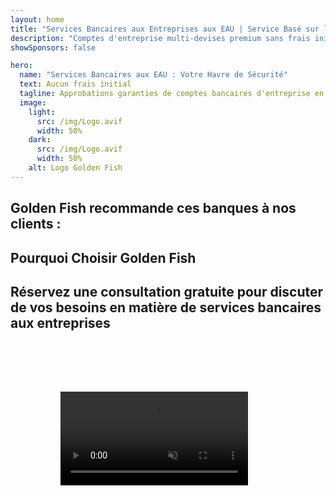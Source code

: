 ```yaml
---
layout: home
title: "Services Bancaires aux Entreprises aux EAU | Service Basé sur les Honoraires de Succès"
description: "Comptes d'entreprise multi-devises premium sans frais initiaux - paiement uniquement après approbation. Gestion complète des demandes avec un taux de réussite de 98%. Ouverture de compte garantie."
showSponsors: false

hero:
  name: "Services Bancaires aux EAU : Votre Havre de Sécurité"
  text: Aucun frais initial
  tagline: Approbations garanties de comptes bancaires d'entreprise en 2025. <span class="hl">Aucun frais initial</span> - paiement uniquement après approbation. Taux de réussite de 90%.
  image:
    light:
      src: /img/Logo.avif
      width: 50%
    dark:
      src: /img/Logo.avif
      width: 50%
    alt: Logo Golden Fish
---
```


<FeatureCards :features="[
  {
    title: 'Approbations de Compte Garanties',
    bullet: '✓',
    items: [
      '**Garantie de deux mois** pour l\'approbation du premier compte',
      'Garantie de trois mois pour le second compte',
      'Préparation d\'un business plan de qualité',
      'Support complet de due diligence',
      'Stratégie de communication directe avec la banque',
      'Configuration complète du package bancaire'
    ],
    linkText: 'Read More',
    link: '../../corporate-banking-services/guaranteed-account-approvals',
    icon: {
      light: '/video/iStock-2186765808.mp4',
      dark: '/video/iStock-2166377244.mp4',
      alt: 'Exigences Bancaires',
    }
  },
]" />

<FeatureCards :features="[
  {
    title: 'Comptes bancaires aux EAU pour entreprises à haut risque',
    items: [
      'Conseils d\'experts sur l\'EDD',
      'Surveillance des transactions et gestion des risques',
      'Configuration des politiques et procédures de conformité',
      'Gestion des relations bancaires',
      'Mises à jour et audits réguliers de conformité',
      'Planification d\'urgence pour la sécurité des comptes'
    ],
    linkText: 'Read More',
    link: '../../corporate-banking-services/UAE-Bank-Accounts-for-High-Risk-Business',
    icon: {
      light: '/img/iStock-1333000394.avif',
      dark: '/img/iStock-584576538.avif',
      alt: 'Services Bancaires',
    }
  },
  {
    title: 'Restez conforme : Protégez votre entreprise aux EAU',
    items: [
      'Audits de conformité réguliers pour identifier les risques potentiels',
      'Services PRO complets pour les approbations gouvernementales',
      'Gestion du renouvellement des licences et alertes',
      'Conseil bancaire et maintenance des comptes',
      'Support de conformité TVA et ESR',
      'Conformité aux visas des employés et au droit du travail',
      'Ateliers de formation sur les mises à jour réglementaires'
    ],
    linkText: 'Read More',
    link: '../../company-registration/Protect-Your-Business',
    icon: {
      light: '/img/iStock-1382278859.jpg',
      dark: '/img/iStock-1867623684.jpg',
      alt: 'Services Bancaires',
    }
  },
  {
    title: 'Avantages des Services Bancaires aux Entreprises aux EAU',
    items: [
      'Système bancaire solide avec notation **Aa2** de Moody\'s',
      '**Taux de change USD fixe depuis 1980**',
      'Aucune restriction sur les mouvements de capitaux',
      'Réserves étrangères de plus de 184 milliards USD',
      'Stabilité politique et économique',
      'Système bancaire soutenu par le gouvernement',
      'Services bancaires numériques de classe mondiale'
    ],
    linkText: 'Read More',
    link: '../../company-registration/banking',
    icon: {
      light: '/img/iStock-1032707788.jpg',
      dark: '/img/iStock-1152367067.avif',
      alt: 'Processus Bancaire',
    }
  }
]" />

## Golden Fish recommande ces banques à nos clients :

<!--@include: /../../include/recommended-banks.md-->

## Pourquoi Choisir Golden Fish

<BenefitsList :features="[
  {
    icon: '🏆',
    title: 'Expertise en Matière de Haut Risque',
    text: 'Spécialisé dans les cas complexes provenant de juridictions à haut risque. Compréhension approfondie des exigences EDD.'
  },
  {
    icon: '💰',
    title: 'Honoraires Basés sur le Succès',
    text: 'Aucun frais initial - **paiement uniquement après approbation.** Taux de réussite de 98% pour les visas et 90% pour les comptes bancaires.'
  },
  {
    icon: '🏦',
    title: 'Relations Bancaires',
    text: 'Partenariats solides avec les principales banques des UAE. Multiples options bancaires pour maximiser les chances d\'approbation.'
  },
  {
    icon: '📊',
    title: 'Support Complet en Conformité',
    text: 'Accompagnement expert pour les rapports ESR, les déclarations UBO et les exigences réglementaires. Mises à jour régulières de conformité.'
  },
  {
    icon: '📝',
    title: 'Excellence en Documentation',
    text: 'Préparation professionnelle de tous les documents requis, y compris les plans d\'affaires et les politiques de conformité.'
  },
  {
    icon: '🤝',
    title: 'Partenariat à Long Terme',
    text: '**Assistance continue** pour les opérations bancaires, la comptabilité, la fiscalité et les exigences de conformité après la mise en place.'
  }
]" />

## Réservez une consultation gratuite pour discuter de vos besoins en matière de services bancaires aux entreprises

<video  autoplay muted playsinline style="padding: 80px" >
  <source src="/video/iStock-2185918790.mp4" type="video/mp4">
</video>

<ContactFormModal formName="Banking [offer]" buttonText="Obtenir une consultation gratuite" :services="[
 '🏢 Compte d\'entreprise pour résident des EAU',
 '🌐 Compte d\'entreprise pour non-résident des EAU (Faible risque)',
 '⚠️ Compte d\'entreprise pour non-résident des EAU (Haut risque)',
 '👤 Compte bancaire personnel']"/>
